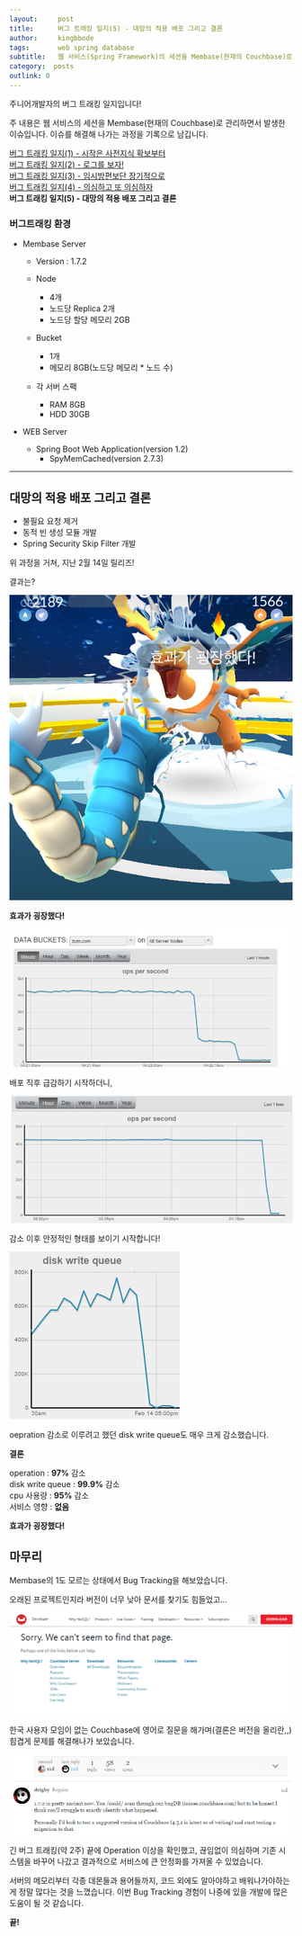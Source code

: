 ```yaml
---
layout:     post
title:      버그 트래킹 일지(5) - 대망의 적용 배포 그리고 결론
author:     kingbbode
tags:       web spring database
subtitle:   웹 서비스(Spring Framework)의 세션을 Membase(현재의 Couchbase)로 관리하면서 발생한 이슈입니다. 이슈를 해결해 나가는 과정을 기록으로 남깁니다.
category:  posts
outlink: 0
---
```


주니어개발자의 버그 트래킹 일지입니다!

주 내용은 웹 서비스의 세션을 Membase(현재의 Couchbase)로 관리하면서 발생한 이슈입니다. 이슈를 해결해 나가는 과정을 기록으로 남깁니다.

[버그 트래킹 일지(1) - 시작은 사전지식 확보부터](https://kingbbode.github.io/posts/bug-tracking-1)<br>
[버그 트래킹 일지(2) - 로그를 보자!](https://kingbbode.github.io/posts/bug-tracking-2)<br>
[버그 트래킹 일지(3) - 임시방편보단 장기적으로](https://kingbbode.github.io/posts/bug-tracking-3)<br>
[버그 트래킹 일지(4) - 의심하고 또 의심하자](https://kingbbode.github.io/posts/bug-tracking-4)<br>
**버그 트래킹 일지(5) - 대망의 적용 배포 그리고 결론**

### 버그트래킹 환경

-	Membase Server

	-	Version : 1.7.2
	-	Node

		-	4개
		-	노드당 Replica 2개
		-	노드당 할당 메모리 2GB

	-	Bucket

		-	1개
		-	메모리 8GB(노드당 메모리 * 노드 수)

	-	각 서버 스팩

		-	RAM 8GB
		-	HDD 30GB

-	WEB Server

	-	Spring Boot Web Application(version 1.2)
		-	SpyMemCached(version 2.7.3)

---

대망의 적용 배포 그리고 결론
----------------------------

-	불필요 요청 제거
-	동적 빈 생성 모듈 개발
-	Spring Security Skip Filter 개발

위 과정을 거쳐, 지난 2월 14일 릴리즈!

결과는?

![great](/images/2017/2017_02_15_COUCHBASE/result1.jpg)

**효과가 굉장했다!**

![result](/images/2017/2017_02_15_COUCHBASE/result2.jpg)

배포 직후 급감하기 시작하더니,

![result](/images/2017/2017_02_15_COUCHBASE/result22.png)

감소 이후 안정적인 형태를 보이기 시작합니다!

![result](/images/2017/2017_02_15_COUCHBASE/result3.png)

oepration 감소로 이루려고 했던 disk write queue도 매우 크게 감소했습니다.

**결론**

operation : **97%** 감소<br> disk write queue : **99.9%** 감소<br>cpu 사용량 : **95%** 감소<br> 서비스 영향 : **없음**

**효과가 굉장했다!**

마무리
------

Membase의 1도 모르는 상태에서 Bug Tracking을 해보았습니다.

오래된 프로젝트인지라 버전이 너무 낮아 문서를 찾기도 힘들었고...

![Forum 답글](/images/2017/2017_02_15_COUCHBASE/notfound.png)

한국 사용자 모임이 없는 Couchbase에 영어로 질문을 해가며(결론은 버전을 올리란,,) 힘겹게 문제를 해결해나가 보았습니다.

![Forum 답글](/images/2017/2017_02_15_COUCHBASE/reply.png)

긴 버그 트래킹(약 2주) 끝에 Operation 이상을 확인했고, 끊임없이 의심하며 기존 시스템을 바꾸어 나갔고 결과적으로 서비스에 큰 안정화를 가져올 수 있었습니다.

서버의 메모리부터 각종 데몬들과 용어들까지, 코드 외에도 알아야하고 배워나가야하는게 정말 많다는 것을 느꼈습니다. 이번 Bug Tracking 경험이 나중에 있을 개발에 많은 도움이 될 것 같습니다.


**끝!**